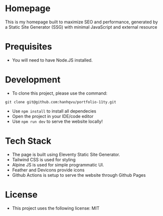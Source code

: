 # Homepage

This is my homepage built to maximize SEO and performance, generated by a Static Site Generator (SSG) with minimal JavaScript and external resource

# Prequisites

- You will need to have Node.JS installed.

# Development

- To clone this project, please use the command:
```
git clone git@github.com:hanhqvu/portfolio-11ty.git
```
- Use ``npm install`` to install all dependecies
- Open the project in your IDE/code editor
- Use ``npm run dev`` to serve the website locally!

# Tech Stack
- The page is built using Eleventy Static Site Generator.
- Tailwind CSS is used for styling
- Alpine JS is used for simple programmatic UI.
- Feather and Devicons provide icons
- Github Actions is setup to serve the website through Github Pages

# License
- This project uses the following license: MIT

